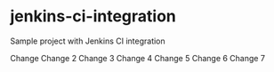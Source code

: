 # jenkins-ci-integration
Sample project with Jenkins CI integration

Change
Change 2
Change 3
Change 4
Change 5
Change 6
Change 7
